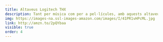 ```yaml
---
title: Altaveus Logitech THX
description: Tant per música com per a pel·lícules, amb aquests altaveus estàs més que cobert.
img: https://images-na.ssl-images-amazon.com/images/I/41PR1vHPcML.jpg
link: http://amzn.to/2pQYbaa
visible: true
order: 4
---
```

